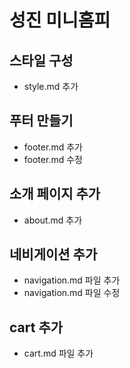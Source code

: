 # 성진 미니홈피

## 스타일 구성
- style.md 추가

## 푸터 만들기
- footer.md 추가
- footer.md 수정

##  소개 페이지 추가
- about.md 추가

## 네비게이션 추가
- navigation.md 파일 추가
- navigation.md 파일 수정

## cart 추가
- cart.md 파일 추가
